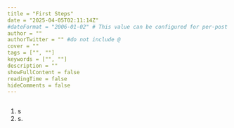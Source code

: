 ```yaml
---
title = "First Steps"
date = "2025-04-05T02:11:14Z"
#dateFormat = "2006-01-02" # This value can be configured for per-post date formatting
author = ""
authorTwitter = "" #do not include @
cover = ""
tags = ["", ""]
keywords = ["", ""]
description = ""
showFullContent = false
readingTime = false
hideComments = false
---
```


<image with steps and empiresec watermark>

1. s
2.   s.     
